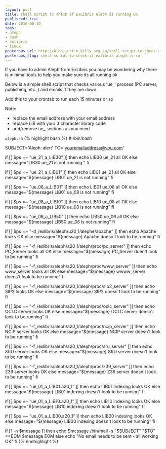 ```yaml
--- 
layout: post
title: shell script to check if ExLibris Aleph is running OK
published: true
date: 2010-05-10
tags: 
- aleph
- bash
- exlibris
- linux
posterous_url: http://blog.justin.kelly.org.au/shell-script-to-check-if-exlibris-aleph-is-ru
posterous_slug: shell-script-to-check-if-exlibris-aleph-is-ru
---
```

If you have to admin Aleph from ExLibris you may be wondering why there is minimal tools to help you make sure its all running ok

Below is a simple shell script that checks various 'ue_' process (PC server, publishing, etc..) and emails if they are down

Add this to your crontab to run each 15 minutes or so

Note:

- replace the email address with your email address
- replace LIB with your 3 character library code
- add/remove ue_ sections as you need

`aleph.sh`
{% highlight bash %}
#!/bin/bash
 
SUBJECT='Aleph: alert'
TO='youremailaddress@you.com'
 
if [[ $ps =~ "ue_21_a_LIB30" ]]
then
        echo LIB30 ue_21 all OK
else
        message="LIB30 ue_21 is not running
"
fi
 
if [[ $ps =~ "ue_21_a_LIB01" ]]
then
        echo LIB01 ue_21 all OK
else
        message="${message}
LIB01 ue_21 is not running"
fi
 
 
if [[ $ps =~ "ue_08_a_LIB01" ]]
then
        echo LIB01 ue_08 all OK
else
        message="${message}
LIB01 ue_08 is not running"
fi
 
if [[ $ps =~ "ue_08_a_LIB10" ]]
then
        echo LIB10 ue_08  all OK
else
        message="${message}
LIB10 ue_08 is not running"
fi
 
if [[ $ps =~ "ue_06_a_LIB50" ]]
then
        echo LIB50 ue_06  all OK
else
        message="${message}
LIB50 ue_06 is not running"
fi
 
if [[ $ps =~ "-d_/exlibris/aleph/u20_1/alephe/apache" ]]
then
        echo Apache looks OK
else
        message="${message}
Apache doesn't look to be running"
fi
 
if [[ $ps =~ "-f_/exlibris/aleph/a20_1/aleph/proc/pc_server" ]]
then
        echo PC_Server looks  all OK
else
        message="${message}
PC_Server doen't look to be running"
fi
 
if [[ $ps =~ "-f_/exlibris/aleph/a20_1/aleph/proc/www_server" ]]
then
        echo www_server looks all OK
else
        message="${message}
wwww_server doens't look to be running"
fi
 
if [[ $ps =~ "-f_/exlibris/aleph/a20_1/aleph/proc/sip2_server" ]]
then
        echo SIP2 looks OK
else
        message="${message}
SIP2 doesn't look to be running"
fi
 
if [[ $ps =~ "-f_/exlibris/aleph/a20_1/aleph/proc/oclc_server" ]]
then
        echo OCLC server looks OK
else
        message="${message}
OCLC server doesn't look to be running"
fi
 
if [[ $ps =~ "-f_/exlibris/aleph/a20_1/aleph/proc/ncip_server" ]]
then
        echo NCIP server looks OK
else
        message="${message}
NCIP server doesn't look to be running"
fi
 
if [[ $ps =~ "-f_/exlibris/aleph/a20_1/aleph/proc/sru_server" ]]
then
        echo SRU server looks OK
else
        message="${message}
SRU server doesn't look to be running"
fi
 
if [[ $ps =~ "-f_/exlibris/aleph/a20_1/aleph/proc/z39_server" ]]
then
        echo Z39 server looks OK
else
        message="${message}
Z39 server doesn't look to be running"
fi
 
if [[ $ps =~ "ue_01_a_LIB01.a20_1" ]]
then
        echo LIB01 indexing looks OK
else
        message="${message}
LIB01 indexing doesn't look to be running"
fi
 
if [[ $ps =~ "ue_01_a_LIB10.a20_1" ]]
then
        echo LIB10 indexing looks OK
else
        message="${message}
LIB10 indexing doesn't look to be running"
fi
 
if [[ $ps =~ "ue_01_a_LIB30.a20_1" ]]
then
        echo LIB30 indexing looks OK
else
        message="${message}
LIB30 indexing doesn't look to be running"
fi
 
if [[ -n $message ]]
then
        echo $message
        /bin/mail -s "$SUBJECT" "$TO" <<EOM
        $message
EOM
else
        echo "No email needs to be sent - all working OK"
fi
{% endhighlight %}
